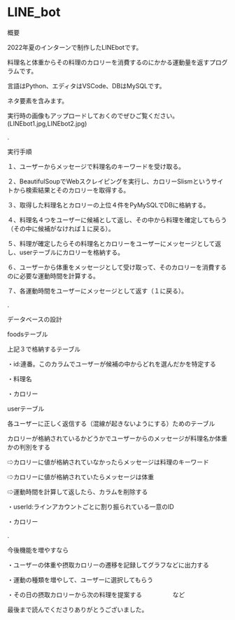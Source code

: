 # LINE_bot

概要

2022年夏のインターンで制作したLINEbotです。

料理名と体重からその料理のカロリーを消費するのにかかる運動量を返すプログラムです。

言語はPython、エディタはVSCode、DBはMySQLです。

ネタ要素を含みます。

実行時の画像もアップロードしておくのでぜひご覧ください。
(LINEbot1.jpg,LINEbot2.jpg)

.

実行手順

１、ユーザーからメッセージで料理名のキーワードを受け取る。

２、BeautifulSoupでWebスクレイピングを実行し、カロリーSlismというサイトから検索結果とそのカロリーを取得する。

３、取得した料理名とカロリーの上位４件をPyMySQLでDBに格納する。

４、料理名４つをユーザーに候補として返し、その中から料理を確定してもらう（その中に候補がなければ１に戻る）。

５、料理が確定したらその料理名とカロリーをユーザーにメッセージとして返し、userテーブルにカロリーを格納する。

６、ユーザーから体重をメッセージとして受け取って、そのカロリーを消費するのに必要な運動時間を計算する。

７、各運動時間をユーザーにメッセージとして返す（１に戻る）。

.


データベースの設計

foodsテーブル

上記３で格納するテーブル

・id:連番。このカラムでユーザーが候補の中からどれを選んだかを特定する

・料理名

・カロリー


userテーブル

各ユーザーに正しく返信する（混線が起きないようにする）ためのテーブル

カロリーが格納されているかどうかでユーザーからのメッセージが料理名か体重かの判別をする

⇨カロリーに値が格納されていなかったらメッセージは料理のキーワード

⇨カロリーに値が格納されていたらメッセージは体重

  ⇨運動時間を計算して返したら、カラムを削除する
  
・userId:ラインアカウントごとに割り振られている一意のID

・カロリー

.

今後機能を増やすなら

・ユーザーの体重や摂取カロリーの遷移を記録してグラフなどに出力する

・運動の種類を増やして、ユーザーに選択してもらう

・その日の摂取カロリーから次の料理を提案する　　　　　など


最後まで読んでくださりありがとうございました。
